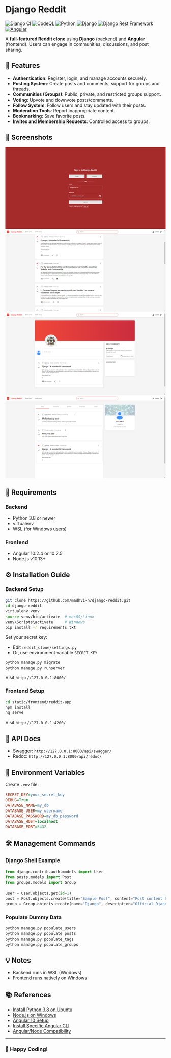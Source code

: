 # Django Reddit

[![Django CI](https://github.com/madhvi-n/django-reddit/actions/workflows/django.yml/badge.svg)](https://github.com/madhvi-n/django-reddit/actions/workflows/django.yml)
[![CodeQL](https://github.com/madhvi-n/django-reddit/actions/workflows/github-code-scanning/codeql/badge.svg)](https://github.com/madhvi-n/django-reddit/actions/workflows/github-code-scanning/codeql)
[![Python](https://img.shields.io/badge/Python-3.12-blue?style=flat&logo=python&logoColor=white)](https://www.python.org/)
[![Django](https://img.shields.io/badge/Django-3.1-brightgreen?style=flat&logo=django&logoColor=white)](https://www.djangoproject.com/)
[![Django Rest Framework](https://img.shields.io/badge/Django_Rest_Framework-3.11-red?style=flat&logo=django&logoColor=white)](https://www.django-rest-framework.org/)
[![Angular](https://img.shields.io/badge/Angular-10-blueviolet?style=flat&logo=angular&logoColor=white)](https://angular.io/)

A **full-featured Reddit clone** using **Django** (backend) and **Angular** (frontend). Users can engage in communities, discussions, and post sharing.

## 🚀 Features

- **Authentication**: Register, login, and manage accounts securely.
- **Posting System**: Create posts and comments, support for groups and threads.
- **Communities (Groups)**: Public, private, and restricted groups support.
- **Voting**: Upvote and downvote posts/comments.
- **Follow System**: Follow users and stay updated with their posts.
- **Moderation Tools**: Report inappropriate content.
- **Bookmarking**: Save favorite posts.
- **Invites and Membership Requests**: Controlled access to groups.

## 📸 Screenshots

![Sign In](screenshots/image01.png?raw=true "Sign In")
![Feed](screenshots/image02.png?raw=true "Feed")
![Group](screenshots/image03.png?raw=true "Group")
![User Feed](screenshots/image04.png?raw=true "User Feed")

## 🔧 Requirements

### Backend
- Python 3.8 or newer
- virtualenv
- WSL (for Windows users)

### Frontend
- Angular 10.2.4 or 10.2.5
- Node.js v10.13+

## ⚙️ Installation Guide

### Backend Setup
```bash
git clone https://github.com/madhvi-n/django-reddit.git
cd django-reddit
virtualenv venv
source venv/bin/activate  # macOS/Linux
venv\Scripts\activate     # Windows
pip install -r requirements.txt
```

Set your secret key:
- Edit `reddit_clone/settings.py`
- Or, use environment variable `SECRET_KEY`

```bash
python manage.py migrate
python manage.py runserver
```

Visit `http://127.0.0.1:8000/`

### Frontend Setup
```bash
cd static/frontend/reddit-app
npm install
ng serve
```

Visit `http://127.0.0.1:4200/`

## 📝 API Docs
- Swagger: `http://127.0.0.1:8000/api/swagger/`
- Redoc: `http://127.0.0.1:8000/api/redoc/`

## 🔐 Environment Variables

Create `.env` file:
```ini
SECRET_KEY=your_secret_key
DEBUG=True
DATABASE_NAME=my_db
DATABASE_USER=my_username
DATABASE_PASSWORD=my_db_password
DATABASE_HOST=localhost
DATABASE_PORT=5432
```

## 🛠️ Management Commands

### Django Shell Example
```python
from django.contrib.auth.models import User
from posts.models import Post
from groups.models import Group

user = User.objects.get(id=1)
post = Post.objects.create(title="Sample Post", content="Post content here", author=user)
group = Group.objects.create(name="Django", description="Official Django community")
```

### Populate Dummy Data
```bash
python manage.py populate_users
python manage.py populate_posts
python manage.py populate_tags
python manage.py populate_groups
```

## 💡 Notes
- Backend runs in WSL (Windows)
- Frontend runs natively on Windows

## 📚 References
- [Install Python 3.8 on Ubuntu](https://linuxize.com/post/how-to-install-python-3-8-on-ubuntu-18-04/)
- [Node.js on Windows](https://www.guru99.com/download-install-node-js.html)
- [Angular 10 Setup](https://v10.angular.io/guide/setup-local)
- [Install Specific Angular CLI](https://stackoverflow.com/questions/44759621/install-specific-version-of-ng-cli)
- [Angular/Node Compatibility](https://stackoverflow.com/questions/60248452/is-there-a-compatibility-list-for-angular-angular-cli-and-node-js)

---

### 🎉 Happy Coding!
